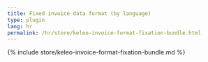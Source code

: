 ```yaml
---
title: Fixed invoice data format (by language)
type: plugin
lang: hr
permalink: /hr/store/keleo-invoice-format-fixation-bundle.html
---
```


{% include store/keleo-invoice-format-fixation-bundle.md %}
